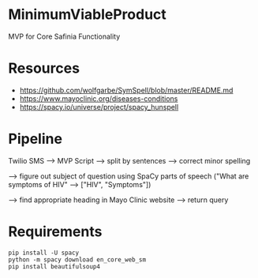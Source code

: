 # MinimumViableProduct
MVP for Core Safinia Functionality

# Resources

- https://github.com/wolfgarbe/SymSpell/blob/master/README.md
- https://www.mayoclinic.org/diseases-conditions
- https://spacy.io/universe/project/spacy_hunspell

# Pipeline

Twilio SMS --> MVP Script --> split by sentences --> correct minor spelling

--> figure out subject of question using SpaCy parts of speech ("What are symptoms of HIV" --> ["HIV", "Symptoms"])

--> find appropriate heading in Mayo Clinic website --> return query

# Requirements

    pip install -U spacy
    python -m spacy download en_core_web_sm
    pip install beautifulsoup4

